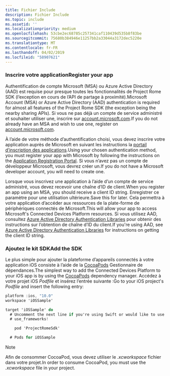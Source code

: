 ```yaml
---
title: Fichier Include
description: Fichier Include
ms.topic: include
ms.assetid: ''
ms.localizationpriority: medium
ms.openlocfilehash: 53cbe2ec68785c257341caf110439d535b8f83be
ms.sourcegitcommit: 75680b384946e11257bb2a33044a3172dec5220e
ms.translationtype: MT
ms.contentlocale: fr-FR
ms.lasthandoff: 04/02/2019
ms.locfileid: "58907621"
---
```

### <a name="register-your-app"></a><span data-ttu-id="fb096-103">Inscrire votre application</span><span class="sxs-lookup"><span data-stu-id="fb096-103">Register your app</span></span>

<span data-ttu-id="fb096-104">Authentification de compte Microsoft (MSA) ou Azure Active Directory (AAD) est requise pour presque toutes les fonctionnalités de Project Rome SDK (l’exception en cours de l’API de partage à proximité).</span><span class="sxs-lookup"><span data-stu-id="fb096-104">Microsoft Account (MSA) or Azure Active Directory (AAD) authentication is required for almost all features of the Project Rome SDK (the exception being the nearby sharing APIs).</span></span> <span data-ttu-id="fb096-105">Si vous ne pas déjà un compte de service administré et souhaiter utiliser une, inscrire sur [account.microsoft.com](https://account.microsoft.com/account).</span><span class="sxs-lookup"><span data-stu-id="fb096-105">If you do not already have an MSA and wish to use one, register on [account.microsoft.com](https://account.microsoft.com/account).</span></span>

<span data-ttu-id="fb096-106">À l’aide de votre méthode d’authentification choisi, vous devez inscrire votre application auprès de Microsoft en suivant les instructions la [portail d’inscription des applications](https://apps.dev.microsoft.com/).</span><span class="sxs-lookup"><span data-stu-id="fb096-106">Using your chosen authentication method, you must register your app with Microsoft by following the instructions on the [Application Registration Portal](https://apps.dev.microsoft.com/).</span></span> <span data-ttu-id="fb096-107">Si vous n’avez pas un compte de développeur Microsoft, vous devrez créer un.</span><span class="sxs-lookup"><span data-stu-id="fb096-107">If you do not have a Microsoft developer account, you will need to create one.</span></span>

<span data-ttu-id="fb096-108">Lorsque vous inscrivez une application à l’aide d’un compte de service administré, vous devez recevoir une chaîne d’ID de client.</span><span class="sxs-lookup"><span data-stu-id="fb096-108">When you register an app using an MSA, you should receive a client ID string.</span></span> <span data-ttu-id="fb096-109">Enregistrer ce paramètre pour une utilisation ultérieure.</span><span class="sxs-lookup"><span data-stu-id="fb096-109">Save this for later.</span></span> <span data-ttu-id="fb096-110">Cela permettra à votre application d’accéder aux ressources de la plate-forme de périphériques connectés de Microsoft.</span><span class="sxs-lookup"><span data-stu-id="fb096-110">This will allow your app to access Microsoft's Connected Devices Platform resources.</span></span> <span data-ttu-id="fb096-111">Si vous utilisez AAD, consultez [Azure Active Directory Authentication Libraries](https://docs.microsoft.com/azure/active-directory/develop/active-directory-authentication-libraries) pour obtenir des instructions sur l’obtention de chaîne d’ID du client.</span><span class="sxs-lookup"><span data-stu-id="fb096-111">If you're using AAD, see [Azure Active Directory Authentication Libraries](https://docs.microsoft.com/azure/active-directory/develop/active-directory-authentication-libraries) for instructions on getting the client ID string.</span></span>

### <a name="add-the-sdk"></a><span data-ttu-id="fb096-112">Ajoutez le kit SDK</span><span class="sxs-lookup"><span data-stu-id="fb096-112">Add the SDK</span></span>

<span data-ttu-id="fb096-113">Le plus simple pour ajouter la plateforme d’appareils connectés à votre application iOS consiste à l’aide de la [CocoaPods](https://cocoapods.org/) Gestionnaire de dépendances.</span><span class="sxs-lookup"><span data-stu-id="fb096-113">The simplest way to add the Connected Devices Platform to your iOS app is by using the [CocoaPods](https://cocoapods.org/) dependency manager.</span></span> <span data-ttu-id="fb096-114">Accédez à votre projet iOS *Podfile* et insérez l’entrée suivante :</span><span class="sxs-lookup"><span data-stu-id="fb096-114">Go to your iOS project's *Podfile* and insert the following entry:</span></span>

```ObjectiveC
platform :ios, "10.0"
workspace 'iOSSample'

target 'iOSSample' do
  # Uncomment the next line if you're using Swift or would like to use dynamic frameworks
  # use_frameworks!

    pod 'ProjectRomeSdk'

  # Pods for iOSSample
```

> [!NOTE]
> <span data-ttu-id="fb096-115">Afin de consommer CocoaPod, vous devez utiliser le _.xcworkspace_ fichier dans votre projet.</span><span class="sxs-lookup"><span data-stu-id="fb096-115">In order to consume CocoaPod, you must use the _.xcworkspace_ file in your project.</span></span>

